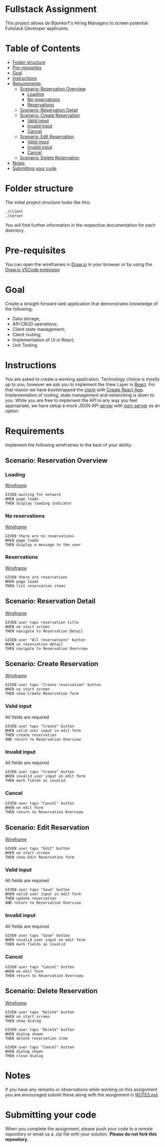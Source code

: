 # Fullstack Assignment <!-- omit in toc -->
This project allows de Bijenkorf's Hiring Managers to screen potential Fullstack Developer applicants.

# Table of Contents <!-- omit in toc -->
- [Folder structure](#folder-structure)
- [Pre-requisites](#pre-requisites)
- [Goal](#goal)
- [Instructions](#instructions)
- [Requirements](#requirements)
  - [Scenario: Reservation Overview](#scenario-reservation-overview)
    - [Loading](#loading)
    - [No reservations](#no-reservations)
    - [Reservations](#reservations)
  - [Scenario: Reservation Detail](#scenario-reservation-detail)
  - [Scenario: Create Reservation](#scenario-create-reservation)
    - [Valid input](#valid-input)
    - [Invalid input](#invalid-input)
    - [Cancel](#cancel)
  - [Scenario: Edit Reservation](#scenario-edit-reservation)
    - [Valid input](#valid-input-1)
    - [Invalid input](#invalid-input-1)
    - [Cancel](#cancel-1)
  - [Scenario: Delete Reservation](#scenario-delete-reservation)
- [Notes](#notes)
- [Submitting your code](#submitting-your-code)

# Folder structure
The initial project structure looks like this:
```
./client
./server
```

You will find further information in the respective documentation for each directory.

# Pre-requisites
You can open the wireframes in [Draw.io](https://app.diagrams.net/) in your browser or by using the [Draw.io VSCode extension](https://marketplace.visualstudio.com/items?itemName=hediet.vscode-drawio)

# Goal
Create a straight forward web application that demonstrates knowledge of the following:
- Data storage;
- API CRUD operations;
- Client state management;
- Client routing;
- Implementation of UI in React;
- Unit Testing

# Instructions
You are asked to create a working application. Technology choice is mostly up to you, however we ask you to implement the View Layer in [React](https://reactjs.org/). For that reason we have bootstrapped the [client](./client) with [Create React App](https://create-react-app.dev/). Implementation of routing, state management and networking is down to you. While you are free to implement the API in any way you feel appropriate, we have setup a mock JSON API [server](./server) with [json-server](https://github.com/typicode/json-server) as an option.

# Requirements
Implement the following wireframes to the best of your ability:

## Scenario: Reservation Overview

### Loading
[Wireframe](./wireframes/reservation-overview--loading.drawio)

```
GIVEN waiting for network
WHEN page loads
THEN display loading indicator
```

### No reservations
[Wireframe](./wireframes/reservation-overview--no-reservations.drawio)

```
GIVEN there are no reservations
WHEN page loads
THEN display a message to the user
```

### Reservations
[Wireframe](./wireframes/reservation-overview--reservations.drawio)

```
GIVEN there are reservations
WHEN page loads
THEN list reservation items
```

## Scenario: Reservation Detail
[Wireframe](./wireframes/reservation-detail.drawio)

```
GIVEN user taps reservation title
WHEN on start screen
THEN navigate to Reservation Detail
```

```
GIVEN user "All reservations" button
WHEN on reservation detail
THEN navigate to Reservation Overview
```

## Scenario: Create Reservation
[Wireframe](./wireframes/reservation-create.drawio)

```
GIVEN user taps "Create reservation" button
WHEN on start screen
THEN show Create Reservation form
```

### Valid input
All fields are required

```
GIVEN user taps "Create" button
WHEN valid user input in edit form
THEN create reservation
AND return to Reservation Overview
```

### Invalid input
All fields are required

```
GIVEN user taps "Create" button
WHEN invalid user input on edit form
THEN mark fields as invalid
```

### Cancel
```
GIVEN user taps "Cancel" button
WHEN on edit form
THEN return to Reservation Overview
```

## Scenario: Edit Reservation
[Wireframe](./wireframes/reservation-edit.drawio)

```
GIVEN user taps "Edit" button
WHEN on start screen
THEN show Edit Reservation form
```

### Valid input
All fields are required

```
GIVEN user taps "Save" button
WHEN valid user input in edit form
THEN update reservation
AND return to Reservation Overview
```

### Invalid input
All fields are required

```
GIVEN user taps "Save" button
WHEN invalid user input on edit form
THEN mark fields as invalid
```

### Cancel
```
GIVEN user taps "Cancel" button
WHEN on edit form
THEN return to Reservation Overview
```

## Scenario: Delete Reservation
[Wireframe](./wireframes/reservation-delete.drawio)
```
GIVEN user taps "Delete" button
WHEN on start screen
THEN show dialog
```

```
GIVEN user taps "Delete" button
WHEN dialog shown
THEN delete reservation item
```

```
GIVEN user taps "Cancel" button
WHEN dialog shown
THEN close dialog
```

# Notes
If you have any remarks or observations while working on this assignment you are encouraged submit these along with the assignment in [NOTES.md](./NOTES.md).

# Submitting your code
When you complete the assignment, please push your code to a remote repository or email us a .zip file with your solution. **Please do not fork this repository**.
